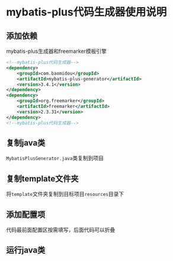 # mybatis-plus代码生成器使用说明
## 添加依赖
mybatis-plus生成器和freemarker模板引擎
```xml
<!--mybatis-plus代码生成器-->
<dependency>
    <groupId>com.baomidou</groupId>
    <artifactId>mybatis-plus-generator</artifactId>
    <version>3.4.1</version>
</dependency>
<dependency>
    <groupId>org.freemarker</groupId>
    <artifactId>freemarker</artifactId>
    <version>2.3.31</version>
</dependency>
<!--mybatis-plus代码生成器-->
```
## 复制java类
`MybatisPlusGenerator.java`类复制到项目

## 复制template文件夹
将`template`文件夹复制到目标项目`resources`目录下

## 添加配置项
代码最前面配置区按需填写，后面代码可以折叠

## 运行java类